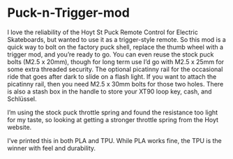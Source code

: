 # Puck-n-Trigger-mod

I love the reliability of the Hoyt St Puck Remote Control for Electric Skateboards, but wanted to use it as a trigger-style remote. So this mod is a quick way to bolt on the factory puck shell, replace the thumb wheel with a trigger mod, and you’re ready to go. You can even reuse the stock puck bolts (M2.5 x 20mm), though for long term use I’d go with M2.5 x 25mm for some extra threaded security. The optional picatinny rail for the occasional ride that goes after dark to slide on a flash light. If you want to attach the  picatinny rail, then you need M2.5 x 30mm bolts for those two holes. There is also a stash box in the handle to store your XT90 loop key, cash, and Schlüssel. 

I’m using the stock puck throttle spring and found the resistance too light for my taste, so looking at getting a stronger throttle spring from the Hoyt website.

I’ve printed this in both PLA and TPU. While PLA works fine, the TPU is the winner with feel and durability.  
